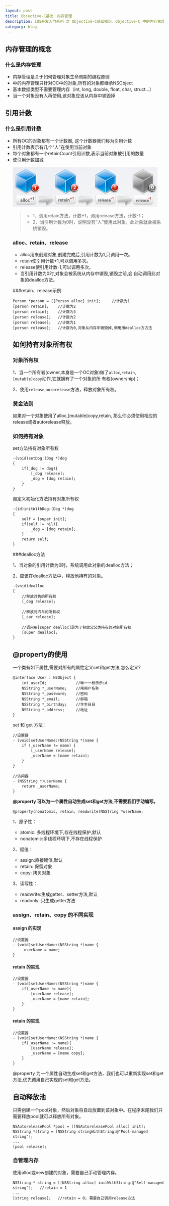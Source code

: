 ```yaml
---
layout: post
title: Objective-C基础：内存管理
description: iOS开发入门系列 之 Objective-C基础知识。Objective-C 中的内存管理。
category: blog
---
```


内存管理的概念
------------

### 什么是内存管理

<ul>
	<li>内存管理是关于如何管理对象生命周期的编程原则</li>
	<li>中的内存管理只针对OC中的对象,所有的对象都继承NSObject</li>
	<li>基本数据类型不需要管理内存（int, long, double, float, char, struct...）</li>
	<li>当一个对象没有人再使用,该对象应该从内存中销毁掉</li>
</ul>


引用计数
-------

### 什么是引用计数

<ul>
	<li>所有OC的对象都有一个计数器, 这个计数器我们称为引用计数</li>
	<li>引用计数表示有几个“人”在使用当前对象</li>
	<li>每个对象都有一个retainCount引用计数,表示当前对象被引用的数量</li>
	<li>使引用计数加减</li>
</ol>

![引用计数加减](/images/ocneicun/nei01.png)

> <ul><li>1、调用retain方法，计数+1，调用release方法，计数-1；</li>
> <li>2、当引用计数为0时，说明没有“人”使用此对象，此对象就会被系统销毁。</li></ul>

### alloc、retain、release

<ul>
	<li>alloc用来创建对象,创建完成后,引用计数为1,只调用一次。</li>
	<li>retain使引用计数+1,可以调用多次。</li>
	<li>release使引用计数-1,可以调用多次。</li>
	<li>当引用计数为0时,对象会被系统从内存中销毁,销毁之前,会 自动调用此对象的dealloc方法。</li>
</ul>

###retain、release示例

```
Person *person = [[Person alloc] init]; 	//计数为1
[person retain];	//计数为2
[person retain];	//计数为3
[person release];	//计数为2
[person release];	//计数为1 
[person release];	//计数为0,对象从内存中销毁掉,调⽤用dealloc⽅方法
```


如何持有对象所有权
----------------

### 对象所有权

1、当一个所有者(owner,本身是一个OC对象)做了`alloc`,`retain`,`[mutable]copy`动作,它就拥有了一个对象的所 有权(ownership)；

2、使用`release`,`autorelease`方法，释放对象所有权。

### 黄金法则

如果对一个对象使用了alloc,[mutable]copy,retain, 那么你必须使用相应的release或者autorelease释放。

### 如何持有对象

set方法持有对象所有权

```
-(void)setDog:(Dog *)dog
{
	if(_dog != dog){
		[_dog release];
		_dog = [dog retain];
	}
}
```

自定义初始化方法持有对象所有权

```
-(id)initWithDog:(Dog *)dog
{
	self = [super init];
	if(self != nil){
		_dog = [dog retain];
	}
	return self;
}
```

###dealloc方法

1、当对象的引用计数为0时，系统调用此对象的dealloc方法；

2、应该在dealloc方法中，释放他持有的对象。

```
-(void)dealloc
{
	//释放对狗的所有权
	[_dog release];

	//释放对汽车的所有权
	[_car release];

	//调⽤用[super dealloc]是为了释放⽗父类持有的对象所有权
	[super dealloc];
}
```


@property的使用
--------------

一个类有如下属性,需要对所有的属性定义set和get方法,怎么定义?

```
@interface User : NSObject {
	int userId; 			//唯⼀一标⽰示id 
	NSString *_userName; 	//⽤用户名称 
	NSString *_password; 	//密码 
	NSString *_email; 		//邮箱 
	NSString *_birthday; 	//⽣生⽇日 
	NSString *_address; 	//地址
}
```

set 和 get 方法：

```
//设置器
- (void)setUserName:(NSString *)name {
    if (_userName != name) {
        [_userName release];
        _userName = [name retain];
	} 
}

//访问器
- (NSString *)userName {
    return _userName;
}
```

<strong>@property 可以为一个属性自动生成set和get方法,不需要我们手动编写。</strong>

	@property(nonatomic, retain, readwrite)NSString *userName;

1、原子性：
<ul>
	<li>atomic: 多线程环境下,存在线程保护,默认</li>
	<li>nonatomic:多线程环境下,不存在线程保护</li>
</ul>

2、赋值：
<ul>
	<li>assign:直接赋值,默认</li>
	<li>retain: 保留对象</li>
	<li>copy: 拷贝对象</li>
</ul>

3、读写性：
<ul>
	<li>readwrite:生成getter、setter方法,默认</li>
	<li>readonly: 只生成getter方法</li>
</ul>

### assign、retain、copy 的不同实现
#### assign 的实现
```
//设置器
- (void)setUserName:(NSString *)name {
	_userName = name;
}
```

#### retain 的实现
```
//设置器
- (void)setUserName:(NSString *)name {
	if(_userName != name){
		[userName release];
		_userName = [name retain];
	}
}
```

#### retain 的实现
```
//设置器
- (void)setUserName:(NSString *)name {
	if(_userName != name){
		[userName release];
		_userName = [name copy];
	}
}
```
@property 为一个属性自动生成set和get方法，我们也可以重新实现set和get方法,优先调用自己实现的set和get方法。

自动释放池
---------

只需创建一个pool对象，然后对象将自动放置到该对象中。在程序末尾我们只需要释放pool就可以释放所有对象。

```
NSAutoreleasePool *pool = [[NSAutoreleasePool alloc] init];
NSString *string = [NSString stringWithString:@"Pool-managed string"];
...
[pool release];
```

### 自管理内存
使用alloc或new创建的对象，需要自己手动管理内存。

```
NSString * string = [[NSString alloc] initWithString:@"Self-managed string"];	//retain = 1
...
[string release];	//retain = 0; 需要自己调用release方法
```
